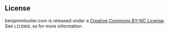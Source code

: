 ## License

benjaminloulier.com is released under a [Creative Commons BY-NC License](http://creativecommons.org/licenses/by-nc/3.0/). See `LICENSE.md` for more information.

